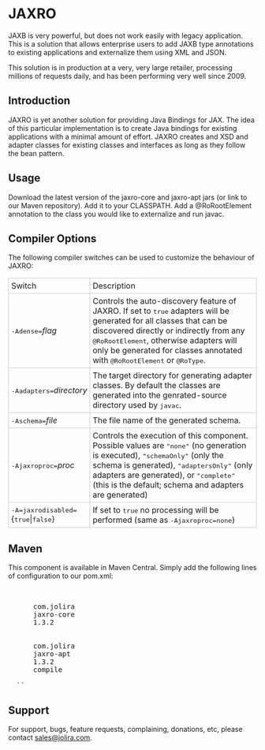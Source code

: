 JAXRO
=====

JAXB is very powerful, but does not work easily with legacy application. This is a solution that allows enterprise users to add JAXB type annotations to existing applications and externalize them using XML and JSON.

This solution is in production at a very, very large retailer, processing millions of requests daily, and has been performing very well since 2009.

Introduction
------------

JAXRO is yet another solution for providing Java Bindings for JAX. The idea of this particular implementation is to create Java bindings for existing applications with a minimal amount of effort. JAXRO creates and XSD and adapter classes for existing classes and interfaces as long as they follow the bean pattern.

Usage
-----

Download the latest version of the jaxro-core and jaxro-apt jars (or link to our Maven repository). Add it to your CLASSPATH. Add a @RoRootElement annotation to the class you would like to externalize and run javac.

Compiler Options
----------------

The following compiler switches can be used to customize the behaviour of JAXRO:


<table>
  <tr>
    <td style="border: 1px solid #ccc; padding: 5px;">Switch</td>
    <td style="border: 1px solid #ccc; padding: 5px;">Description</td>
  </tr>
  <tr>
    <td style="border: 1px solid #ccc; padding: 5px;"><tt>-Adense=</tt><i>flag</i></td>
    <td style="border: 1px solid #ccc; padding: 5px;">Controls the auto-discovery feature of JAXRO. If set to <tt>true</tt> adapters will be generated for all classes that can be discovered directly or indirectly from any <tt>@RoRootElement</tt>, otherwise adapters will only be generated for classes annotated with <tt>@RoRootElement</tt> or <tt>@RoType</tt>.</td>
  </tr>
  <tr>
    <td style="border: 1px solid #ccc; padding: 5px;"><tt>-Aadapters=</tt><i>directory</i>
    </td><td style="border: 1px solid #ccc; padding: 5px;">The target directory for generating adapter classes. By default the classes are generated into the genrated-source directory used by <tt>javac</tt>.</td>
  </tr>
  <tr>
    <td style="border: 1px solid #ccc; padding: 5px;"><tt>-Aschema=</tt><i>file</i></td><td style="border: 1px solid #ccc; padding: 5px;">The file name of the generated schema.</td>
  </tr>
  <tr>
    <td style="border: 1px solid #ccc; padding: 5px;"><tt>-Ajaxroproc=</tt><i>proc</i></td><td style="border: 1px solid #ccc; padding: 5px;">Controls the execution of this component. Possible values are <tt>&quot;none&quot;</tt> (no generation is executed), <tt>&quot;schemaOnly&quot;</tt> (only the schema is generated), <tt>&quot;adaptersOnly&quot;</tt> (only adapters are generated), or <tt>&quot;complete&quot;</tt> (this is the default; schema and adapters are generated) </td>
  </tr>
  <tr><td style="border: 1px solid #ccc; padding: 5px;"><tt>-A=jaxrodisabled=</tt>{<tt>true</tt>|<tt>false</tt>}</td>
    <td style="border: 1px solid #ccc; padding: 5px;">If set to <tt>true</tt> no processing will be performed (same as <tt>-Ajaxroproc=none</tt>)</td>
  </tr>
</table>

Maven
-----

This component is available in Maven Central. Simply add the following lines of configuration to our pom.xml:

<pre>
  <dependencies>
    <dependency>
      <groupId>com.jolira</groupId>
      <artifactId>jaxro-core</artifactId>
      <version>1.3.2</version>
    </dependency>
    <dependency>
      <groupId>com.jolira</groupId>
      <artifactId>jaxro-apt</artifactId>
      <version>1.3.2</version>
      <scope>compile</scope>
    </dependency>
  </dependencies>``
</pre>

Support
-------

For support, bugs, feature requests, complaining, donations, etc, please contact sales@jolira.com.

